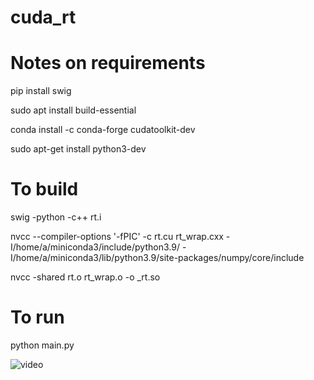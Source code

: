 # cuda_rt

# Notes on requirements

pip install swig

sudo apt install build-essential

conda install -c conda-forge cudatoolkit-dev

sudo apt-get install python3-dev

# To build

swig -python -c++ rt.i

nvcc --compiler-options '-fPIC' -c rt.cu rt_wrap.cxx -I/home/a/miniconda3/include/python3.9/ -I/home/a/miniconda3/lib/python3.9/site-packages/numpy/core/include

nvcc -shared rt.o rt_wrap.o -o _rt.so

# To run

python main.py

![video](https://user-images.githubusercontent.com/38112687/167273814-3c1bccad-3996-497a-a499-e88ecb39c672.gif)


